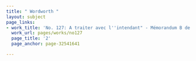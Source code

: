 ```yaml
---
title: " Wordworth "
layout: subject
page_links:
- work_title: 'No. 127: A traiter avec l''intendant" - Mémorandum B de V - 1781/09/18'
  work_url: pages/works/no127
  page_title: '2'
  page_anchor: page-32541641

---
```

